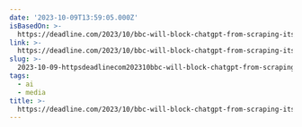 ```yaml
---
date: '2023-10-09T13:59:05.000Z'
isBasedOn: >-
  https://deadline.com/2023/10/bbc-will-block-chatgpt-from-scraping-its-content-1235566868/
link: >-
  https://deadline.com/2023/10/bbc-will-block-chatgpt-from-scraping-its-content-1235566868/
slug: >-
  2023-10-09-httpsdeadlinecom202310bbc-will-block-chatgpt-from-scraping-its-content-1235566868
tags:
  - ai
  - media
title: >-
  https://deadline.com/2023/10/bbc-will-block-chatgpt-from-scraping-its-content-1235566868/
---
```


